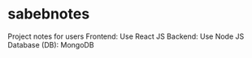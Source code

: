 # sabebnotes
Project notes for users
Frontend: Use React JS
Backend: Use Node JS
Database (DB): MongoDB
